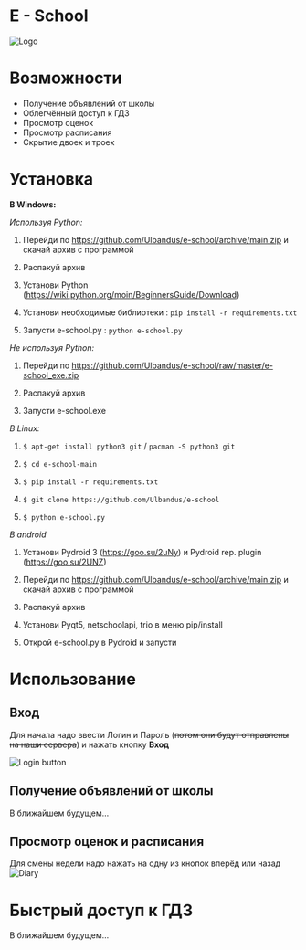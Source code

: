 # E - School
![Logo](https://i.imgur.com/HVeoylG.jpg)

# Возможности

 - Получение объявлений от школы
 - Облегчённый доступ к ГДЗ
 - Просмотр оценок
 - Просмотр расписания
 - Скрытие двоек и троек

# Установка

 **В Windows:**
 
*Используя Python:*


1) Перейди по https://github.com/Ulbandus/e-school/archive/main.zip и скачай архив с программой

2) Распакуй архив

3) Установи Python (https://wiki.python.org/moin/BeginnersGuide/Download)

4) Установи необходимые библиотеки : `pip install -r requirements.txt`

5) Запусти e-school.py : `python e-school.py`

*Не используя Python:*


1) Перейди по https://github.com/Ulbandus/e-school/raw/master/e-school_exe.zip

2) Распакуй архив

3) Запусти e-school.exe


*В  Linux:*


1) `$ apt-get install python3 git` / `pacman -S python3 git`

2) `$ cd e-school-main`

3) `$ pip install -r requirements.txt`

4) `$ git clone https://github.com/Ulbandus/e-school`

5) `$ python e-school.py`

*В android*

1) Установи Pydroid 3 (https://goo.su/2uNy) и Pydroid rep. plugin (https://goo.su/2UNZ)

2) Перейди по https://github.com/Ulbandus/e-school/archive/main.zip и скачай архив с программой

3) Распакуй архив

4) Установи Pyqt5, netschoolapi, trio в меню pip/install

7) Открой e-school.py в Pydroid и запусти



# Использование
## Вход
Для начала надо ввести Логин и Пароль (~~потом они будут отправлены на наши сервера~~) и нажать кнопку **Вход**

![Login button](https://i.imgur.com/X6ldmIn.jpg)

## Получение объявлений от школы 
В ближайшем будущем...

##  Просмотр оценок и расписания
Для смены недели надо нажать на одну из кнопок вперёд или назад
![Diary](https://i.imgur.com/wPXzBTq.jpg)
# Быстрый  доступ к ГДЗ
В ближайшем будущем...
